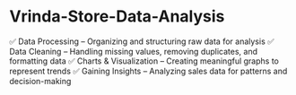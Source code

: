 # Vrinda-Store-Data-Analysis
 ✅ Data Processing – Organizing and structuring raw data for analysis
 ✅ Data Cleaning – Handling missing values, removing duplicates, and formatting data
 ✅ Charts & Visualization – Creating meaningful graphs to represent trends
 ✅ Gaining Insights – Analyzing sales data for patterns and decision-making
